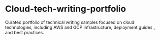 # Cloud-tech-writing-portfolio
Curated portfolio of technical writing samples focused on cloud technologies, including AWS and GCP infrastructure, deployment guides , and best practices. 

